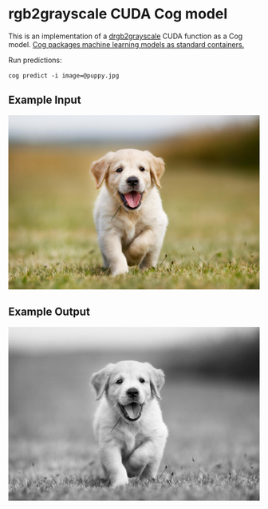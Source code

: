 # rgb2grayscale CUDA Cog model

This is an implementation of a [drgb2grayscale](https://colab.research.google.com/drive/180uk6frvMBeT4tywhhYXmz3PJaCIA_uk?usp=sharing) CUDA function as a Cog model. [Cog packages machine learning models as standard containers.](https://github.com/replicate/cog)

Run predictions:

    cog predict -i image=@puppy.jpg

## Example Input

![grayscale Input](puppy.jpg)

## Example Output

![grayscale output](output.jpg)
